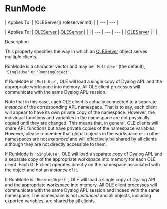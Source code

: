 




<h1 class="heading"><span class="name">RunMode</span></h1>
| Applies To: | [OLEServer](./oleserver.md) |
| --- | ---  |

| Applies To: | [OLEServer](./oleserver.md) | [OLEServer](./oleserver.md) |  |  |
| --- | --- | ---  |
| [OLEServer](./oleserver.md) |  |  |


Description


This property specifies the way in which an [OLEServer](./oleserver.md) object serves multiple clients.



RunMode is a character vector and may be `'MultiUse'` (the default),  `'SingleUse'` or `'RunningObject'`.


If RunMode is `'MultiUse'`, OLE will load a single copy of Dyalog APL and the appropriate workspace into memory. All OLE client processes will communicate with the same Dyalog APL session.


Note that in this case, each OLE client is actually connected to a separate *instance* of the corresponding APL namespace. That is to say, each client will appear to have its own private copy of the namespace. However, the individual functions and variables in the namespace are not physically copied until they are changed. This means that, in general, OLE clients will share APL functions but have private copies of the namespace variables. However, please remember that global objects in the workspace or in other namespaces are not *instanced* and will effectively be shared by all clients although they are not directly accessible to them.


If RunMode is `'SingleUse'`, OLE will load a separate copy of Dyalog APL and a separate copy of the appropriate workspace into memory for each OLE client. Each OLE client operates directly on the namespace associated with the object and not an *instance* of it.


If RunMode is `'RunningObject'`, OLE will load a single copy of Dyalog APL and the appropriate workspace into memory. All OLE client processes will communicate with the same Dyalog APL session and indeed with the same namespace. The namespace is not *instanced* and all objects, including exported variables, are shared by all clients.


